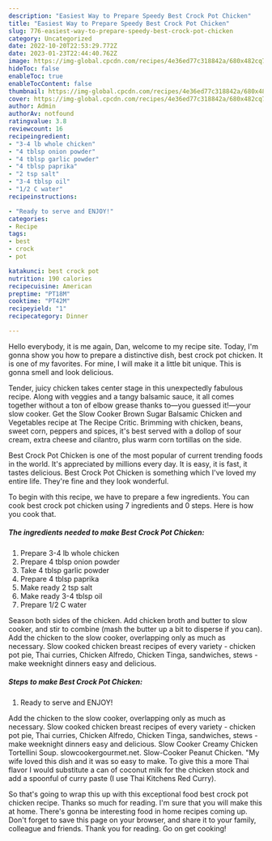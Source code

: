 ```yaml
---
description: "Easiest Way to Prepare Speedy Best Crock Pot Chicken"
title: "Easiest Way to Prepare Speedy Best Crock Pot Chicken"
slug: 776-easiest-way-to-prepare-speedy-best-crock-pot-chicken
category: Uncategorized
date: 2022-10-20T22:53:29.772Z
date: 2023-01-23T22:44:40.762Z
image: https://img-global.cpcdn.com/recipes/4e36ed77c318842a/680x482cq70/best-crock-pot-chicken-recipe-main-photo.jpg
hideToc: false
enableToc: true
enableTocContent: false
thumbnail: https://img-global.cpcdn.com/recipes/4e36ed77c318842a/680x482cq70/best-crock-pot-chicken-recipe-main-photo.jpg
cover: https://img-global.cpcdn.com/recipes/4e36ed77c318842a/680x482cq70/best-crock-pot-chicken-recipe-main-photo.jpg
author: Admin
authorAv: notfound
ratingvalue: 3.8
reviewcount: 16
recipeingredient:
- "3-4 lb whole chicken"
- "4 tblsp onion powder"
- "4 tblsp garlic powder"
- "4 tblsp paprika"
- "2 tsp salt"
- "3-4 tblsp oil"
- "1/2 C water"
recipeinstructions:

- "Ready to serve and ENJOY!"
categories:
- Recipe
tags:
- best
- crock
- pot

katakunci: best crock pot 
nutrition: 190 calories
recipecuisine: American
preptime: "PT18M"
cooktime: "PT42M"
recipeyield: "1"
recipecategory: Dinner

---
```



Hello everybody, it is me again, Dan, welcome to my recipe site. Today, I'm gonna show you how to prepare a distinctive dish, best crock pot chicken. It is one of my favorites. For mine, I will make it a little bit unique. This is gonna smell and look delicious.

Tender, juicy chicken takes center stage in this unexpectedly fabulous recipe. Along with veggies and a tangy balsamic sauce, it all comes together without a ton of elbow grease thanks to—you guessed it!—your slow cooker. Get the Slow Cooker Brown Sugar Balsamic Chicken and Vegetables recipe at The Recipe Critic. Brimming with chicken, beans, sweet corn, peppers and spices, it&#39;s best served with a dollop of sour cream, extra cheese and cilantro, plus warm corn tortillas on the side.

Best Crock Pot Chicken is one of the most popular of current trending foods in the world. It's appreciated by millions every day. It is easy, it is fast, it tastes delicious. Best Crock Pot Chicken is something which I've loved my entire life. They're fine and they look wonderful.


To begin with this recipe, we have to prepare a few ingredients. You can cook best crock pot chicken using 7 ingredients and 0 steps. Here is how you cook that.

<!--inarticleads1-->

##### The ingredients needed to make Best Crock Pot Chicken:

1. Prepare 3-4 lb whole chicken
1. Prepare 4 tblsp onion powder
1. Take 4 tblsp garlic powder
1. Prepare 4 tblsp paprika
1. Make ready 2 tsp salt
1. Make ready 3-4 tblsp oil
1. Prepare 1/2 C water


Season both sides of the chicken. Add chicken broth and butter to slow cooker, and stir to combine (mash the butter up a bit to disperse if you can). Add the chicken to the slow cooker, overlapping only as much as necessary. Slow cooked chicken breast recipes of every variety - chicken pot pie, Thai curries, Chicken Alfredo, Chicken Tinga, sandwiches, stews - make weeknight dinners easy and delicious. 

<!--inarticleads2-->

##### Steps to make Best Crock Pot Chicken:


1. Ready to serve and ENJOY!

Add the chicken to the slow cooker, overlapping only as much as necessary. Slow cooked chicken breast recipes of every variety - chicken pot pie, Thai curries, Chicken Alfredo, Chicken Tinga, sandwiches, stews - make weeknight dinners easy and delicious. Slow Cooker Creamy Chicken Tortellini Soup. slowcookergourmet.net. Slow-Cooker Peanut Chicken. &#34;My wife loved this dish and it was so easy to make. To give this a more Thai flavor I would substitute a can of coconut milk for the chicken stock and add a spoonful of curry paste (I use Thai Kitchens Red Curry). 

So that's going to wrap this up with this exceptional food best crock pot chicken recipe. Thanks so much for reading. I'm sure that you will make this at home. There's gonna be interesting food in home recipes coming up. Don't forget to save this page on your browser, and share it to your family, colleague and friends. Thank you for reading. Go on get cooking!
